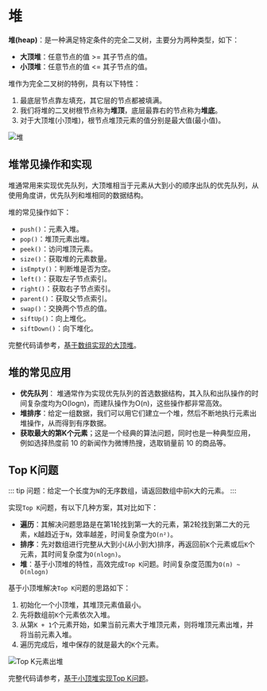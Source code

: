 # 堆
**堆(heap)**：是一种满足特定条件的完全二叉树，主要分为两种类型，如下：
* **大顶堆**：任意节点的值 >= 其子节点的值。 
* **小顶堆**：任意节点的值 <= 其子节点的值。

堆作为完全二叉树的特例，具有以下特性：
1. 最底层节点靠左填充，其它层的节点都被填满。
2. 我们将堆的二叉树根节点称为**堆顶**，底层最靠右的节点称为**堆底**。
3. 对于大顶堆(小顶堆)，根节点堆顶元素的值分别是最大值(最小值)。

![堆](https://www.hello-algo.com/chapter_heap/heap.assets/min_heap_and_max_heap.png)

## 堆常见操作和实现

堆通常用来实现优先队列，大顶堆相当于元素从大到小的顺序出队的优先队列，从使用角度讲，优先队列和堆相同的数据结构。

堆的常见操作如下：
* `push()`：元素入堆。 
* `pop()`：堆顶元素出堆。 
* `peek()`：访问堆顶元素。 
* `size()`：获取堆的元素数量。 
* `isEmpty()`：判断堆是否为空。
* `left()`：获取左子节点索引。
* `right()`：获取右子节点索引。
* `parent()`：获取父节点索引。
* `swap()`：交换两个节点的值。
* `siftUp()`：向上堆化。
* `siftDown()`：向下堆化。

完整代码请参考，[基于数组实现的大顶堆](https://github.com/wangtunan/js-algorithm/blob/master/src/heap/maxHeap.js)。

## 堆的常见应用
* **优先队列**： 堆通常作为实现优先队列的首选数据结构，其入队和出队操作的时间复杂度均为O(logn)，而建队操作为O(n)，这些操作都非常高效。
* **堆排序**：给定一组数据，我们可以用它们建立一个堆，然后不断地执行元素出堆操作，从而得到有序数据。
* **获取最大的第K个元素**；这是一个经典的算法问题，同时也是一种典型应用，例如选择热度前 10 的新闻作为微博热搜，选取销量前 10 的商品等。

## Top K问题
::: tip
问题：给定一个长度为`N`的无序数组，请返回数组中前`K`大的元素。
:::

实现`Top K`问题，有以下几种方案，其对比如下：
* **遍历**：其解决问题思路是在第1轮找到第一大的元素，第2轮找到第二大的元素，`K`越趋近于`N`，效率越差，时间复杂度为`O(n²)`。
* **排序**：先对数组进行完整从大到小(从小到大)排序，再返回前`K`个元素或后`K`个元素，其时间复杂度为`O(nlogn)`。
* **堆**：基于小顶堆的特性，高效完成`Top K`问题。时间复杂度范围为`O(n) ~ O(nlogn)`

基于小顶堆解决`Top K`问题的思路如下：
1. 初始化一个小顶堆，其堆顶元素值最小。
2. 先将数组前`K`个元素依次入堆。
3. 从第`K + 1`个元素开始，如果当前元素大于堆顶元素，则将堆顶元素出堆，并将当前元素入堆。
4. 遍历完成后，堆中保存的就是最大的`K`个元素。

![Top K元素出堆](https://www.hello-algo.com/chapter_heap/top_k.assets/top_k_heap_step4.png)

完整代码请参考，[基于小顶堆实现Top K问题](https://github.com/wangtunan/js-algorithm/blob/master/src/heap/topKHeap.js)。
